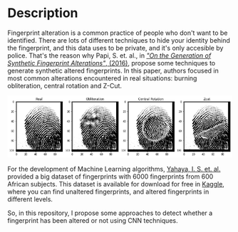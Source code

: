 # Description

Fingerprint alteration is a common practice of people who don't want to be identified. There are lots of different techniques to hide your identity behind the fingerprint, and this data uses to be private, and it's only accesible by police. That's the reason why Papi, S. et. al., in [*"On the Generation of Synthetic Fingerprint Alterations"*, (2016)](https://ieeexplore.ieee.org/document/7736930), propose some techniques to generate synthetic altered fingerprints. In this paper, authors focused in most common alterations encountered in real situations: burning obliteration, central rotation and Z-Cut.

![ExampleFingerprintAlteration](https://github.com/TuronLab/AlteredFingerPrintDetection/blob/main/FingerAlterationsExample.PNG)

For the development of Machine Learning algorithms, [Yahaya, I. S. et. al.](https://arxiv.org/abs/1807.10609) provided a big dataset of fingerprints with 6000 fingerprints from 600 African subjects. This dataset is available for download for free in [Kaggle](https://www.kaggle.com/ruizgara/socofing), where you can find unaltered fingerprints, and altered fingerprints in different levels.

So, in this repository, I propose some approaches to detect whether a fingerprint has been altered or not using CNN techniques.
